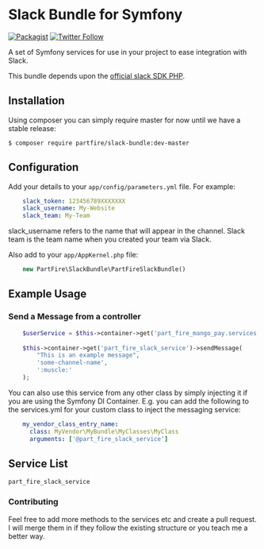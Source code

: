 # Slack Bundle for Symfony

[![Packagist](https://img.shields.io/packagist/l/doctrine/orm.svg)](https://packagist.org/packages/partfire/slack-bundle)
[![Twitter Follow](https://img.shields.io/twitter/follow/espadrine.svg?style=social&label=Follow)](https://twitter.com/partfire)

A set of Symfony services for use in your project to ease integration with Slack. 

This bundle depends upon the [official slack SDK PHP](https://github.com/threadmeup/slack-sdk).  

## Installation

Using composer you can simply require master for now until we have a stable release:

    $ composer require partfire/slack-bundle:dev-master
    
## Configuration

Add your details to your `app/config/parameters.yml` file.  For example:
```yaml
    slack_token: 123456789XXXXXXX
    slack_username: My-Website
    slack_team: My-Team
```

slack_username refers to the name that will appear in the channel.  Slack team is the team name when you created your team via Slack.

Also add to your `app/AppKernel.php` file:

```php
    new PartFire\SlackBundle\PartFireSlackBundle()
```

## Example Usage

### Send a Message from a controller

```php
    $userService = $this->container->get('part_fire_mango_pay.services.user');
    
    $this->container->get('part_fire_slack_service')->sendMessage(
        "This is an example message",
        'some-channel-name',
        ':muscle:'
    );
 ```
 
You can also use this service from any other class by simply injecting it if you are using the Symfony DI Container.
E.g. you can add the following to the services.yml for your custom class to inject the messaging service:

```yaml
    my_vendor_class_entry_name:
      class: MyVendor\MyBundle\MyClasses\MyClass
      arguments: ['@part_fire_slack_service']
```
 
## Service List

    part_fire_slack_service
    

### Contributing

Feel free to add more methods to the services etc and create a pull request.  I will merge them in if they follow the existing structure or you teach me a better way.
